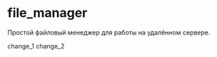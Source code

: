 file_manager
============

Простой файловый менеджер для работы на удалённом сервере.

change_1
change_2
